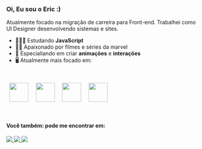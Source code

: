 ### Oi, Eu sou o Eric  :)

Atualmente focado na migração de carreira para Front-end. Trabalhei como UI Designer desenvolvendo sistemas e sites.

- 👨🏻‍💻 Estudando **JavaScript**
- 🧗🏼 Apaixonado por filmes e séries da marvel
- 📸 Especialiando em criar **animações** e **interações**
- 🖥️ Atualmente mais focado em:

<br>

<div style="display: inline">
  
&nbsp;&nbsp;<img width="50" height="50" src="https://cdn.jsdelivr.net/gh/devicons/devicon/icons/javascript/javascript-original.svg"/>&nbsp;&nbsp;
&nbsp;&nbsp;<img width="50" height="50" src="https://cdn.jsdelivr.net/gh/devicons/devicon/icons/react/react-original.svg"/>&nbsp;&nbsp;
&nbsp;&nbsp;<img width="50" height="50" src="https://cdn.jsdelivr.net/gh/devicons/devicon/icons/html5/html5-original.svg"/>&nbsp;&nbsp;
&nbsp;&nbsp;<img width="50" height="50" src="https://cdn.jsdelivr.net/gh/devicons/devicon/icons/css3/css3-original.svg"/>&nbsp;&nbsp;
 
</div>

<br>

#### Você também: pode me encontrar em:

<div display="inline">
  
<a href="https://www.linkedin.com/in/eric-alvess/">
<img src="https://img.shields.io/badge/linkedin-%230077B5.svg?style=for-the-badge&logo=linkedin&logoColor=white" />
</a>
  
<a href="https://www.linkedin.com/in/eric-alvess/">
<img src="https://img.shields.io/badge/figma-%23F24E1E.svg?style=for-the-badge&logo=figma&logoColor=white" />
</a> 
  
<a href="https://www.linkedin.com/in/eric-alvess/">
<img src="https://img.shields.io/badge/Medium-12100E?style=for-the-badge&logo=medium&logoColor=white" />
</a>

  
</div>
